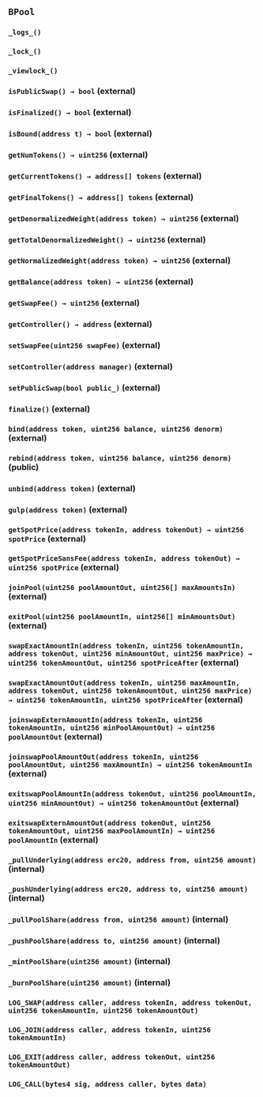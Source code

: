 ## `BPool`





### `_logs_()`





### `_lock_()`





### `_viewlock_()`






### `isPublicSwap() → bool` (external)





### `isFinalized() → bool` (external)





### `isBound(address t) → bool` (external)





### `getNumTokens() → uint256` (external)





### `getCurrentTokens() → address[] tokens` (external)





### `getFinalTokens() → address[] tokens` (external)





### `getDenormalizedWeight(address token) → uint256` (external)





### `getTotalDenormalizedWeight() → uint256` (external)





### `getNormalizedWeight(address token) → uint256` (external)





### `getBalance(address token) → uint256` (external)





### `getSwapFee() → uint256` (external)





### `getController() → address` (external)





### `setSwapFee(uint256 swapFee)` (external)





### `setController(address manager)` (external)





### `setPublicSwap(bool public_)` (external)





### `finalize()` (external)





### `bind(address token, uint256 balance, uint256 denorm)` (external)





### `rebind(address token, uint256 balance, uint256 denorm)` (public)





### `unbind(address token)` (external)





### `gulp(address token)` (external)





### `getSpotPrice(address tokenIn, address tokenOut) → uint256 spotPrice` (external)





### `getSpotPriceSansFee(address tokenIn, address tokenOut) → uint256 spotPrice` (external)





### `joinPool(uint256 poolAmountOut, uint256[] maxAmountsIn)` (external)





### `exitPool(uint256 poolAmountIn, uint256[] minAmountsOut)` (external)





### `swapExactAmountIn(address tokenIn, uint256 tokenAmountIn, address tokenOut, uint256 minAmountOut, uint256 maxPrice) → uint256 tokenAmountOut, uint256 spotPriceAfter` (external)





### `swapExactAmountOut(address tokenIn, uint256 maxAmountIn, address tokenOut, uint256 tokenAmountOut, uint256 maxPrice) → uint256 tokenAmountIn, uint256 spotPriceAfter` (external)





### `joinswapExternAmountIn(address tokenIn, uint256 tokenAmountIn, uint256 minPoolAmountOut) → uint256 poolAmountOut` (external)





### `joinswapPoolAmountOut(address tokenIn, uint256 poolAmountOut, uint256 maxAmountIn) → uint256 tokenAmountIn` (external)





### `exitswapPoolAmountIn(address tokenOut, uint256 poolAmountIn, uint256 minAmountOut) → uint256 tokenAmountOut` (external)





### `exitswapExternAmountOut(address tokenOut, uint256 tokenAmountOut, uint256 maxPoolAmountIn) → uint256 poolAmountIn` (external)





### `_pullUnderlying(address erc20, address from, uint256 amount)` (internal)





### `_pushUnderlying(address erc20, address to, uint256 amount)` (internal)





### `_pullPoolShare(address from, uint256 amount)` (internal)





### `_pushPoolShare(address to, uint256 amount)` (internal)





### `_mintPoolShare(uint256 amount)` (internal)





### `_burnPoolShare(uint256 amount)` (internal)






### `LOG_SWAP(address caller, address tokenIn, address tokenOut, uint256 tokenAmountIn, uint256 tokenAmountOut)`





### `LOG_JOIN(address caller, address tokenIn, uint256 tokenAmountIn)`





### `LOG_EXIT(address caller, address tokenOut, uint256 tokenAmountOut)`





### `LOG_CALL(bytes4 sig, address caller, bytes data)`





